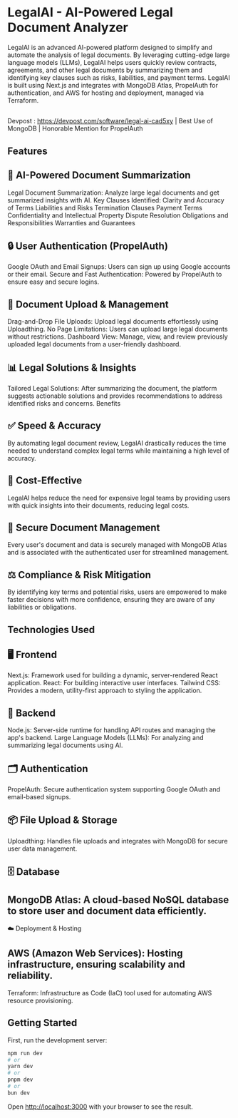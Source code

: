 # LegalAI - AI-Powered Legal Document Analyzer
LegalAI is an advanced AI-powered platform designed to simplify and automate the analysis of legal documents. By leveraging cutting-edge large language models (LLMs), LegalAI helps users quickly review contracts, agreements, and other legal documents by summarizing them and identifying key clauses such as risks, liabilities, and payment terms. LegalAI is built using Next.js and integrates with MongoDB Atlas, PropelAuth for authentication, and AWS for hosting and deployment, managed via Terraform.
##
Devpost : https://devpost.com/software/legal-ai-cad5xy |
Best Use of MongoDB |
Honorable Mention for PropelAuth

## Features
## 🚀 AI-Powered Document Summarization
Legal Document Summarization: Analyze large legal documents and get summarized insights with AI.
Key Clauses Identified:
Clarity and Accuracy of Terms
Liabilities and Risks
Termination Clauses
Payment Terms
Confidentiality and Intellectual Property
Dispute Resolution
Obligations and Responsibilities
Warranties and Guarantees
## 🔒 User Authentication (PropelAuth)
Google OAuth and Email Signups: Users can sign up using Google accounts or their email.
Secure and Fast Authentication: Powered by PropelAuth to ensure easy and secure logins.
## 📂 Document Upload & Management
Drag-and-Drop File Uploads: Upload legal documents effortlessly using Uploadthing.
No Page Limitations: Users can upload large legal documents without restrictions.
Dashboard View: Manage, view, and review previously uploaded legal documents from a user-friendly dashboard.
## 📊 Legal Solutions & Insights
Tailored Legal Solutions: After summarizing the document, the platform suggests actionable solutions and provides recommendations to address identified risks and concerns.
Benefits
## ✅ Speed & Accuracy
By automating legal document review, LegalAI drastically reduces the time needed to understand complex legal terms while maintaining a high level of accuracy.

## 💼 Cost-Effective
LegalAI helps reduce the need for expensive legal teams by providing users with quick insights into their documents, reducing legal costs.

## 🔐 Secure Document Management
Every user's document and data is securely managed with MongoDB Atlas and is associated with the authenticated user for streamlined management.

## ⚖️ Compliance & Risk Mitigation
By identifying key terms and potential risks, users are empowered to make faster decisions with more confidence, ensuring they are aware of any liabilities or obligations.

## Technologies Used
## 🖥 Frontend
Next.js: Framework used for building a dynamic, server-rendered React application.
React: For building interactive user interfaces.
Tailwind CSS: Provides a modern, utility-first approach to styling the application.
## 🔧 Backend
Node.js: Server-side runtime for handling API routes and managing the app's backend.
Large Language Models (LLMs): For analyzing and summarizing legal documents using AI.
## 🗂 Authentication
PropelAuth: Secure authentication system supporting Google OAuth and email-based signups.
## 📦 File Upload & Storage
Uploadthing: Handles file uploads and integrates with MongoDB for secure user data management.
## 🗄 Database
## MongoDB Atlas: A cloud-based NoSQL database to store user and document data efficiently.
☁️ Deployment & Hosting
## AWS (Amazon Web Services): Hosting infrastructure, ensuring scalability and reliability.
Terraform: Infrastructure as Code (IaC) tool used for automating AWS resource provisioning.

## Getting Started

First, run the development server:

```bash
npm run dev
# or
yarn dev
# or
pnpm dev
# or
bun dev
```

Open [http://localhost:3000](http://localhost:3000) with your browser to see the result.


